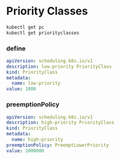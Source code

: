 # Priority Classes
```sh
kubectl get pc
kubectl get priorityclasses
```

### define
```yaml
apiVersion: scheduling.k8s.io/v1
description: low-priority PriorityClass
kind: PriorityClass
metadata:
  name: low-priority
value: 1000
```

### preemptionPolicy
```yaml
apiVersion: scheduling.k8s.io/v1
description: high-priority PriorityClass
kind: PriorityClass
metadata:
  name: high-priority
preemptionPolicy: PreemptLowerPriority
value: 1000000
```

